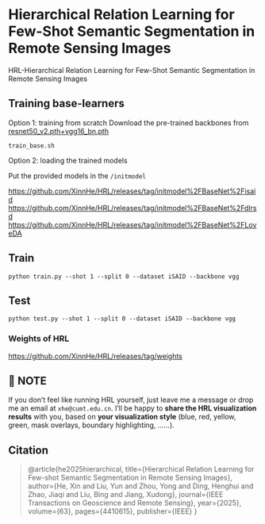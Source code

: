# Hierarchical Relation Learning for Few-Shot Semantic Segmentation in Remote Sensing Images
HRL-Hierarchical Relation Learning for Few-Shot Semantic Segmentation in Remote Sensing Images


## Training base-learners 
Option 1: training from scratch
Download the pre-trained backbones from [resnet50_v2.pth+vgg16_bn.pth](https://github.com/XinnHe/HRL/releases/tag/initmodel%2Fbackbone)

`train_base.sh`

Option 2: loading the trained models

Put the provided models in the `/initmodel`

https://github.com/XinnHe/HRL/releases/tag/initmodel%2FBaseNet%2Fisaid
https://github.com/XinnHe/HRL/releases/tag/initmodel%2FBaseNet%2Fdlrsd
https://github.com/XinnHe/HRL/releases/tag/initmodel%2FBaseNet%2FLoveDA


## Train
 
 `python train.py --shot 1 --split 0 --dataset iSAID --backbone vgg ` 


## Test

 `python test.py --shot 1 --split 0 --dataset iSAID --backbone vgg ` 

### Weights of HRL
https://github.com/XinnHe/HRL/releases/tag/weights

## 📌  **NOTE**
If you don’t feel like running HRL yourself, just leave me a message or drop me an email at `xhe@cumt.edu.cn`. I’ll be happy to **share the HRL visualization results** with you, based on **your visualization style** (blue, red, yellow, green, mask overlays, boundary highlighting, ......).

## Citation
> @article{he2025hierarchical,
  title={Hierarchical Relation Learning for Few-shot Semantic Segmentation in Remote Sensing Images},
  author={He, Xin and Liu, Yun and Zhou, Yong and Ding, Henghui and Zhao, Jiaqi and Liu, Bing and Jiang, Xudong},
  journal={IEEE Transactions on Geoscience and Remote Sensing},
  year={2025},
  volume={63},
  pages={4410615},
  publisher={IEEE}
}
